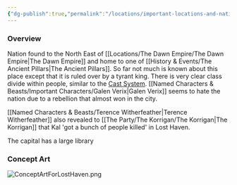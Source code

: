 ```yaml
---
{"dg-publish":true,"permalink":"/locations/important-locations-and-nations/lost-haven/","tags":["Important","Unexplored"],"noteIcon":""}
---
```



### Overview
Nation found to the North East of [[Locations/The Dawn Empire/The Dawn Empire\|The Dawn Empire]] and home to one of [[History & Events/The Ancient Pillars\|The Ancient Pillars]]. So far not much is known about this place except that it is ruled over by a tyrant king. There is very clear class divide within people, similar to the [Cast System](https://en.wikipedia.org/wiki/Caste_system_in_India).  [[Named Characters & Beasts/Important Characters/Galen Verix\|Galen Verix]] seems to hate the nation due to a rebellion that almost won in the city.

[[Named Characters & Beasts/Terence Witherfeather\|Terence Witherfeather]] also revealed to [[The Party/The Korrigan/The Korrigan\|The Korrigan]] that  Kal 'got a bunch of people killed' in Lost Haven.

The capital has a large library 

### Concept Art
![ConceptArtForLostHaven.png](/img/user/Admin/Attachments/ConceptArtForLostHaven.png)


